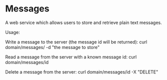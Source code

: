 # Messages
A web service which allows users to store and retrieve plain text messages.


Usage:

Write a message to the server (the message id will be returned):
curl domain/messages/ -d "the message to store"


Read a message from the server with a known message id:
curl domain/messages/id


Delete a message from the server:
curl domain/messages/id -X "DELETE"
